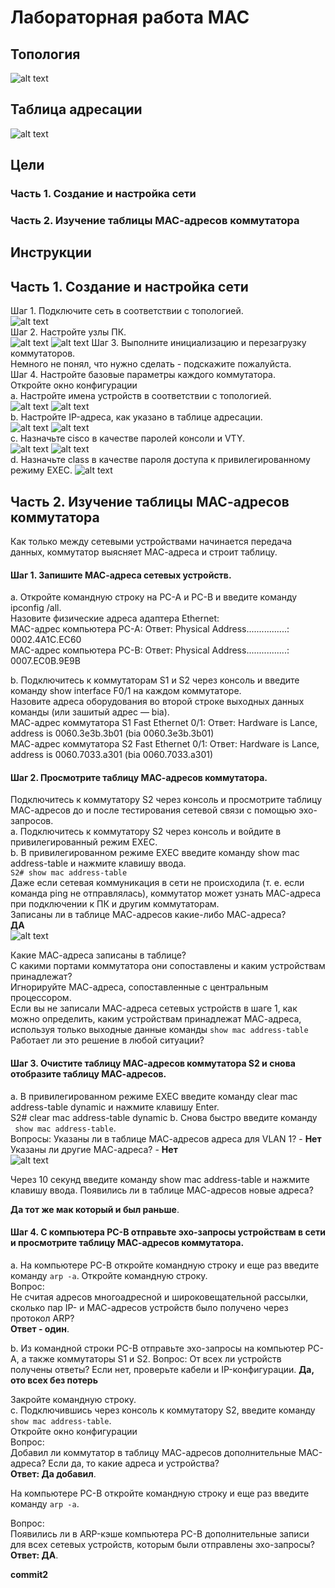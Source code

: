 # Лабораторная работа MAC
## Топология
![alt text](image-2.png)
 
 ## Таблица адресации
![alt text](image-4.png)
## Цели
### Часть 1. Создание и настройка сети
### Часть 2. Изучение таблицы МАС-адресов коммутатора

## Инструкции
## Часть 1. Создание и настройка сети  
Шаг 1. Подключите сеть в соответствии с топологией.  
 ![alt text](<скрин топологии.png>)   
Шаг 2. Настройте узлы ПК.   
![alt text](<Настройки PC-A.png>)
![alt text](<Настройки PC-B.png>)
Шаг 3. Выполните инициализацию и перезагрузку   коммутаторов.   
Немного не понял, что нужно сделать - подскажите пожалуйста.   
Шаг 4. Настройте базовые параметры каждого коммутатора.  
Откройте окно конфигурации      
a.	Настройте имена устройств в соответствии с топологией.  
![alt text](<hostname S1.png>)
![alt text](<hostname S2.png>)   
b.	Настройте IP-адреса, как указано в таблице адресации.   
![alt text](<настройка IP на S1.png>)
![alt text](<настройка IP на S2.png>)   
c.	Назначьте cisco в качестве паролей консоли и VTY.   
![alt text](<Настройка пароль VTY S1.png>)
![alt text](<Настройка пароль VTY S2.png>)   
d.	Назначьте class в качестве пароля доступа к привилегированному режиму EXEC.
![alt text](<Настройка пароля пр.режима S1.png>)

## Часть 2. Изучение таблицы МАС-адресов коммутатора
Как только между сетевыми устройствами начинается передача данных, коммутатор выясняет МАС-адреса и строит таблицу.

#### Шаг 1. Запишите МАС-адреса сетевых устройств.	    

a.	Откройте командную строку на PC-A и PC-B и введите команду ipconfig /all.   
Назовите физические адреса адаптера Ethernet:   
MAC-адрес компьютера PC-A:     Ответ:   Physical Address................: 0002.4A1C.EC60     
MAC-адрес компьютера PC-B:     Ответ: Physical Address................: 0007.EC0B.9E9B  

b.	Подключитесь к коммутаторам S1 и S2 через консоль и введите команду show interface F0/1 на каждом коммутаторе.   
Назовите адреса оборудования во второй строке выходных данных команды (или зашитый адрес — bia).    
МАС-адрес коммутатора S1 Fast Ethernet 0/1:   Ответ: Hardware is Lance, address is 0060.3e3b.3b01 (bia 0060.3e3b.3b01)    
МАС-адрес коммутатора S2 Fast Ethernet 0/1:   Ответ: Hardware is Lance, address is 0060.7033.a301 (bia 0060.7033.a301)

#### Шаг 2. Просмотрите таблицу МАС-адресов коммутатора.

Подключитесь к коммутатору S2 через консоль и просмотрите таблицу МАС-адресов до и после тестирования сетевой связи с помощью эхо-запросов.   
a.	Подключитесь к коммутатору S2 через консоль и войдите в привилегированный режим EXEC.   
b.	В привилегированном режиме EXEC введите команду show mac address-table и нажмите клавишу ввода.  
```S2# show mac address-table```   
Даже если сетевая коммуникация в сети не происходила (т. е. если команда ping не отправлялась), коммутатор может узнать МАС-адреса при подключении к ПК и другим коммутаторам.   
Записаны ли в таблице МАС-адресов какие-либо МАС-адреса?   
**ДА**  
![alt text](image.png)

Какие МАС-адреса записаны в таблице?   
 С какими портами коммутатора они сопоставлены и каким устройствам принадлежат?   
Игнорируйте МАС-адреса, сопоставленные с центральным процессором.   
Если вы не записали МАС-адреса сетевых устройств в шаге 1, как можно определить, каким устройствам принадлежат МАС-адреса, используя только выходные данные команды ```show mac address-table   ```
Работает ли это решение в любой ситуации?

#### Шаг 3. Очистите таблицу МАС-адресов коммутатора S2 и снова отобразите таблицу МАС-адресов.   
a.	В привилегированном режиме EXEC введите команду clear mac address-table dynamic и нажмите клавишу Enter.   
S2# clear mac address-table dynamic
b.	Снова быстро введите команду   
 ``` show mac address-table```.   
Вопросы:
Указаны ли в таблице МАС-адресов адреса для VLAN 1? - **Нет**      
Указаны ли другие МАС-адреса? - **Нет**   
![alt text](image-1.png)

Через 10 секунд введите команду show mac address-table и нажмите клавишу ввода. Появились ли в таблице МАС-адресов новые адреса?

**Да тот же мак который и был раньше**.

#### Шаг 4. С компьютера PC-B отправьте эхо-запросы устройствам в сети и просмотрите таблицу МАС-адресов коммутатора.   
a.	На компьютере PC-B откройте командную строку и еще раз введите команду    ```arp -a```.
Откройте командную строку.   
Вопрос:   
Не считая адресов многоадресной и широковещательной рассылки, сколько пар IP- и МАС-адресов устройств было получено через протокол ARP?    
**Ответ - один**.

 
b.	Из командной строки PC-B отправьте эхо-запросы на компьютер PC-A, а также коммутаторы S1 и S2.
Вопрос:
От всех ли устройств получены ответы? Если нет, проверьте кабели и IP-конфигурации.
**Да, ото всех без потерь**

Закройте командную строку.  
c.	Подключившись через консоль к коммутатору S2, введите команду ```show mac address-table```.   
Откройте окно конфигурации   
Вопрос:  
Добавил ли коммутатор в таблицу МАС-адресов дополнительные МАС-адреса? Если да, то какие адреса и устройства?  
**Ответ: Да добавил**.
 
На компьютере PC-B откройте командную строку и еще раз введите команду ```arp -a```.

Вопрос:   
Появились ли в ARP-кэше компьютера PC-B дополнительные записи для всех сетевых устройств, которым были отправлены эхо-запросы?   
**Ответ:  ДА**.

**сommit2**
 



